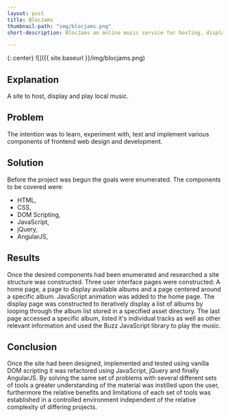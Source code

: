 ```yaml
---
layout: post
title: BlocJams
thumbnail-path: "img/blocjams.png"
short-description: BlocJams an online music service for hosting, displaying and playing music.

---
```


{:.center}
![]({{ site.baseurl }}/img/blocjams.png)

## Explanation
A site to host, display and play local music.

## Problem
The intention was to learn, experiment with, test and implement various components of frontend web design and development.

## Solution
Before the project was begun the goals were enumerated. The components to be covered were:
- HTML,
- CSS,
- DOM Scripting,
- JavaScript,
- jQuery,
- AngularJS,

## Results
Once the desired components had been enumerated and researched a site structure was constructed. Three user interface pages were constructed: A home page, a page to display available albums and a page centered around a specific album. JavaScript animation was added to the home page. The display page was constructed to iteratively display a list of albums by looping through the album list stored in a specified asset directory. The last page accessed a specific album, listed it's individual tracks as well as other relevant information and used the Buzz JavaScript library to play the music.


## Conclusion
Once the site had been designed, implemented and tested using vanilla DOM scripting it was refactored using JavaScript, jQuery and finally AngularJS.
    By solving the same set of problems with several different sets of tools a greater understanding of the material was instilled upon the user, furthermore the relative benefits and limitations of each set of tools was established in a controlled environment independent of the relative complexity of differing projects.
